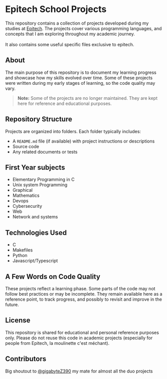 # Epitech School Projects

This repository contains a collection of projects developed during my studies at [Epitech](https://www.epitech.eu/). The projects cover various programming languages, and concepts that I am exploring throughout my academic journey. <br /> <br />
It also contains some useful specific files exclusive to epitech.

## About

The main purpose of this repository is to document my learning progress and showcase how my skills evolved over time. Some of these projects were written during my early stages of learning, so the code quality may vary.

> **Note:** Some of the projects are no longer maintained. They are kept here for reference and educational purposes.

## Repository Structure

Projects are organized into folders. Each folder typically includes:

- A `README.md` file (if available) with project instructions or descriptions
- Source code
- Any related documents or tests

## First Year subjects

- Elementary Programming in C
- Unix system Programming
- Graphical
- Mathematics
- Devops
- Cybersecurity
- Web
- Network and systems

## Technologies Used

- C
- Makefiles
- Python
- Javascript/Typescript

## A Few Words on Code Quality

These projects reflect a learning phase. Some parts of the code may not follow best practices or may be incomplete. They remain available here as a reference point, to track progress, and possibly to revisit and improve in the future.

## License

This repository is shared for educational and personal reference purposes only. Please do not reuse this code in academic projects (especially for people from Epitech, la moulinette c'est méchant).

## Contributors

Big shoutout to [@gigabyteZ390](https://github.com/gigabyteZ390) my mate for almost all the duo projects
